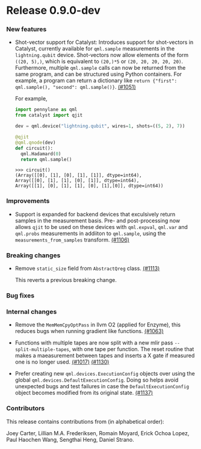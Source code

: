 # Release 0.9.0-dev

<h3>New features</h3>

* Shot-vector support for Catalyst: Introduces support for shot-vectors in Catalyst, currently available for `qml.sample` measurements in the `lightning.qubit` device. Shot-vectors now allow elements of the form `((20, 5),)`, which is equivalent to `(20,)*5` or `(20, 20, 20, 20, 20)`. Furthermore, multiple `qml.sample` calls can now be returned from the same program, and can be structured using Python containers. For example, a program can return a dictionary like `return {"first": qml.sample(), "second": qml.sample()}`.
  [(#1051)](https://github.com/PennyLaneAI/catalyst/pull/1051)

  For example,

  ```python 
  import pennylane as qml
  from catalyst import qjit
  
  dev = qml.device("lightning.qubit", wires=1, shots=((5, 2), 7))

  @qjit
  @qml.qnode(dev)
  def circuit():
    qml.Hadamard(0)
    return qml.sample()
  ```

  ```pycon
  >>> circuit()
  (Array([[0], [1], [0], [1], [1]], dtype=int64),
  Array([[0], [1], [1], [0], [1]], dtype=int64),
  Array([[1], [0], [1], [1], [0], [1],[0]], dtype=int64))
  ```

<h3>Improvements</h3>


* Support is expanded for backend devices that exculsively return samples in the measurement 
  basis. Pre- and post-processing now allows `qjit` to be used on these devices with `qml.expval`, 
  `qml.var` and `qml.probs` measurements in addiiton to `qml.sample`, using the `measurements_from_samples` transform.
  [(#1106)](https://github.com/PennyLaneAI/catalyst/pull/1106)

<h3>Breaking changes</h3>

* Remove `static_size` field from `AbstractQreg` class.
  [(#1113)](https://github.com/PennyLaneAI/catalyst/pull/1113)

  This reverts a previous breaking change.

<h3>Bug fixes</h3>

<h3>Internal changes</h3>

* Remove the `MemMemCpyOptPass` in llvm O2 (applied for Enzyme), this reduces bugs when 
  running gradient like functions.
  [(#1063)](https://github.com/PennyLaneAI/catalyst/pull/1063)

* Functions with multiple tapes are now split with a new mlir pass `--split-multiple-tapes`, with one tape per function. 
  The reset routine that makes a maeasurement between tapes and inserts a X gate if measured one is no longer used.
  [(#1017)](https://github.com/PennyLaneAI/catalyst/pull/1017)
  [(#1130)](https://github.com/PennyLaneAI/catalyst/pull/1130)

* Prefer creating new `qml.devices.ExecutionConfig` objects over using the global
  `qml.devices.DefaultExecutionConfig`. Doing so helps avoid unexpected bugs and test failures in
  case the `DefaultExecutionConfig` object becomes modified from its original state.
  [(#1137)](https://github.com/PennyLaneAI/catalyst/pull/1137)

<h3>Contributors</h3>

This release contains contributions from (in alphabetical order):

Joey Carter,
Lillian M.A. Frederiksen,
Romain Moyard,
Erick Ochoa Lopez,
Paul Haochen Wang,
Sengthai Heng,
Daniel Strano.

